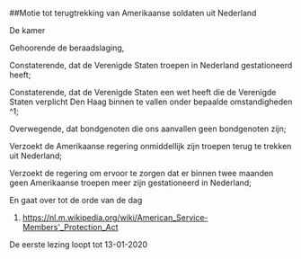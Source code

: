 ##Motie tot terugtrekking van Amerikaanse soldaten uit Nederland 
 
De kamer

Gehoorende de beraadslaging,

Constaterende, dat de Verenigde Staten troepen in Nederland gestationeerd heeft; 

Constaterende, dat de Verenigde Staten een wet heeft die de Verenigde Staten verplicht Den Haag binnen te vallen onder bepaalde omstandigheden ^1;

Overwegende, dat bondgenoten die ons aanvallen geen bondgenoten zijn;

Verzoekt de Amerikaanse regering onmiddellijk zijn troepen terug te trekken uit Nederland;

Verzoekt de regering om ervoor te zorgen dat er binnen twee maanden geen Amerikaanse troepen meer zijn gestationeerd in Nederland;

En gaat over tot de orde van de dag

1. https://nl.m.wikipedia.org/wiki/American_Service-Members'_Protection_Act

De eerste lezing loopt tot 13-01-2020